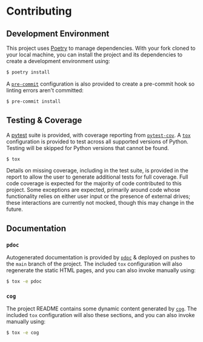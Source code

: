 # Contributing
## Development Environment
This project uses [Poetry](https://python-poetry.org/) to manage dependencies. With your fork cloned to your local machine, you can install the project and its dependencies to create a development environment using:

```bash
$ poetry install
```

A [`pre-commit`](https://pre-commit.com) configuration is also provided to create a pre-commit hook so linting errors aren't committed:

```bash
$ pre-commit install
```

## Testing & Coverage
A [pytest](https://docs.pytest.org/en/latest/) suite is provided, with coverage reporting from [`pytest-cov`](https://github.com/pytest-dev/pytest-cov). A [`tox`](https://github.com/tox-dev/tox/) configuration is provided to test across all supported versions of Python. Testing will be skipped for Python versions that cannot be found.

```bash
$ tox
```

Details on missing coverage, including in the test suite, is provided in the report to allow the user to generate additional tests for full coverage. Full code coverage is expected for the majority of code contributed to this project. Some exceptions are expected, primarily around code whose functionality relies on either user input or the presence of external drives; these interactions are currently not mocked, though this may change in the future.

## Documentation
### `pdoc`
Autogenerated documentation is provided by [`pdoc`](https://pdoc3.github.io/pdoc/) & deployed on pushes to the `main` branch of the project. The included `tox` configuration will also regenerate the static HTML pages, and you can also invoke manually using:

```bash
$ tox -e pdoc
```

### `cog`
The project README contains some dynamic content generated by [`cog`](https://cog.readthedocs.io/en/latest/). The included `tox` configuration will also these sections, and you can also invoke manually using:

```bash
$ tox -e cog
```
